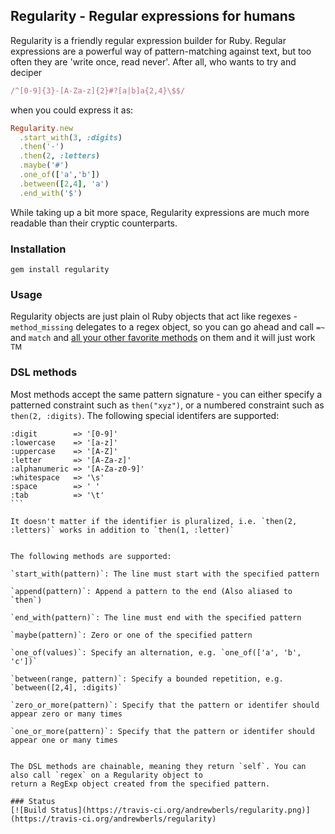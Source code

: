 ## Regularity - Regular expressions for humans

Regularity is a friendly regular expression builder for Ruby. Regular expressions are a powerful way of
pattern-matching against text, but too often they are 'write once, read never'. After all, who wants to try and deciper

```ruby
/^[0-9]{3}-[A-Za-z]{2}#?[a|b]a{2,4}\$$/
```

when you could express it as:

```ruby
Regularity.new
  .start_with(3, :digits)
  .then('-')
  .then(2, :letters)
  .maybe('#')
  .one_of(['a','b'])
  .between([2,4], 'a')
  .end_with('$')
```

While taking up a bit more space, Regularity expressions are much more readable than their cryptic counterparts.

### Installation

```
gem install regularity
```

### Usage

Regularity objects are just plain ol Ruby objects that act like regexes - `method_missing` delegates to a regex object,
so you can go ahead and call `=~` and `match` and [all your other favorite methods](http://www.ruby-doc.org/core-1.9.3/Regexp.html)
on them and it will just work <sup>TM</sup>

### DSL methods

Most methods accept the same pattern signature - you can either specify a patterned constraint such as `then("xyz")`,
or a numbered constraint such as `then(2, :digits)`. The following special identifers are supported:

````
:digit        => '[0-9]'
:lowercase    => '[a-z]'
:uppercase    => '[A-Z]'
:letter       => '[A-Za-z]'
:alphanumeric => '[A-Za-z0-9]'
:whitespace   => '\s'
:space        => ' '
:tab          => '\t'
```

It doesn't matter if the identifier is pluralized, i.e. `then(2, :letters)` works in addition to `then(1, :letter)`


The following methods are supported:

`start_with(pattern)`: The line must start with the specified pattern

`append(pattern)`: Append a pattern to the end (Also aliased to `then`)

`end_with(pattern)`: The line must end with the specified pattern

`maybe(pattern)`: Zero or one of the specified pattern

`one_of(values)`: Specify an alternation, e.g. `one_of(['a', 'b', 'c'])`

`between(range, pattern)`: Specify a bounded repetition, e.g. `between([2,4], :digits)`

`zero_or_more(pattern)`: Specify that the pattern or identifer should appear zero or many times

`one_or_more(pattern)`: Specify that the pattern or identifer should appear one or many times


The DSL methods are chainable, meaning they return `self`. You can also call `regex` on a Regularity object to
return a RegExp object created from the specified pattern.

### Status
[![Build Status](https://travis-ci.org/andrewberls/regularity.png)](https://travis-ci.org/andrewberls/regularity)
